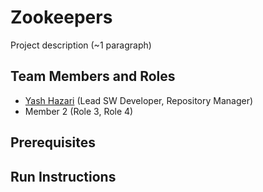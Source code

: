 # Zookeepers

Project description (~1 paragraph)

## Team Members and Roles

* [Yash Hazari](https://github.com/yashhazari/CIS350-HW2-Hazari.git) (Lead SW Developer, Repository Manager)
* Member 2 (Role 3, Role 4)

## Prerequisites

## Run Instructions
